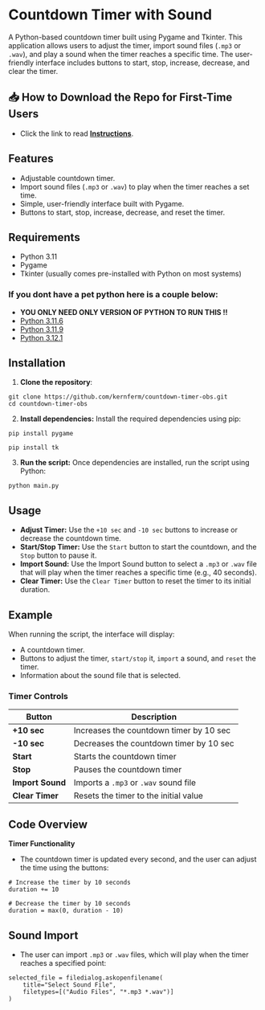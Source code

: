 # Countdown Timer with Sound

A Python-based countdown timer built using Pygame and Tkinter. This application allows users to adjust the timer, import sound files (`.mp3` or `.wav`), and play a sound when the timer reaches a specific time. The user-friendly interface includes buttons to start, stop, increase, decrease, and clear the timer.

## 📥 How to Download the Repo for First-Time Users

- Click the link to read [**Instructions**](https://www.gitprojects.fnbubbles420.org/how-to-download-repos).

## Features

- Adjustable countdown timer.
- Import sound files (`.mp3` or `.wav`) to play when the timer reaches a set time.
- Simple, user-friendly interface built with Pygame.
- Buttons to start, stop, increase, decrease, and reset the timer.

## Requirements

- Python 3.11
- Pygame
- Tkinter (usually comes pre-installed with Python on most systems)

 ### If you dont have a pet python here is a couple below:
- **YOU ONLY NEED ONLY VERSION OF PYTHON TO RUN THIS !!**
- [Python 3.11.6](https://github.com/KernFerm/Py3.11.6installer)
- [Python 3.11.9](https://github.com/KernFerm/Py3.11.9installer)
- [Python 3.12.1](https://github.com/KernFerm/Py3.12.1-installer-batch)

## Installation

1. **Clone the repository**:
```
git clone https://github.com/kernferm/countdown-timer-obs.git
cd countdown-timer-obs
```

2. **Install dependencies:** Install the required dependencies using pip:
```
pip install pygame
```
```
pip install tk
```

3. **Run the script:** Once dependencies are installed, run the script using Python:
```
python main.py
```

## Usage

- **Adjust Timer:** Use the `+10 sec` and `-10 sec` buttons to increase or decrease the countdown time.
- **Start/Stop Timer:** Use the `Start` button to start the countdown, and the `Stop` button to pause it.
- **Import Sound:** Use the Import Sound button to select a `.mp3` or `.wav` file that will play when the timer reaches a specific time (e.g., 40 seconds).
- **Clear Timer:** Use the `Clear Timer` button to reset the timer to its initial duration.

## Example
When running the script, the interface will display:

- A countdown timer.
- Buttons to adjust the timer, `start/stop` it, `import` a sound, and `reset` the timer.
- Information about the sound file that is selected.

### Timer Controls

| Button         | Description                              |
|----------------|------------------------------------------|
| **+10 sec**    | Increases the countdown timer by 10 sec   |
| **-10 sec**    | Decreases the countdown timer by 10 sec   |
| **Start**      | Starts the countdown timer                |
| **Stop**       | Pauses the countdown timer                |
| **Import Sound** | Imports a `.mp3` or `.wav` sound file   |
| **Clear Timer** | Resets the timer to the initial value    |

## Code Overview
**Timer Functionality**
- The countdown timer is updated every second, and the user can adjust the time using the buttons:
```
# Increase the timer by 10 seconds
duration += 10

# Decrease the timer by 10 seconds
duration = max(0, duration - 10)
```

## Sound Import
- The user can import `.mp3` or `.wav` files, which will play when the timer reaches a specified point:
```
selected_file = filedialog.askopenfilename(
    title="Select Sound File",
    filetypes=[("Audio Files", "*.mp3 *.wav")]
)
```






